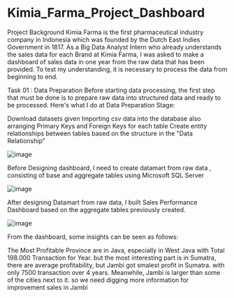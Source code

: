 # Kimia_Farma_Project_Dashboard

Project Background
Kimia Farma is the first pharmaceutical industry company in Indonesia which was founded by the Dutch East Indies Government in 1817. As a Big Data Analyst Intern who already understands the sales data for each Brand at Kimia Farma, I was asked to make a dashboard of sales data in one year from the raw data that has been provided. To test my understanding, it is necessary to process the data from beginning to end.

Task 01 : Data Preparation
Before starting data processing, the first step that must be done is to prepare raw data into structured data and ready to be processed. Here's what I do at Data Preparation Stage:

Download datasets given
Importing csv data into the database also arranging Primary Keys and Foreign Keys for each table
Create entity relationships between tables based on the structure in the "Data Relationship"

![image](https://github.com/Dewanto-Nugroho/Kimia_Farma_Project_Dashboard/assets/153371950/5f3c5b8c-32b8-42a8-b6f1-ee84ad47f745)

Before Designing dashboard, I need to create datamart from raw data , consisting of base and aggregate tables using Microsoft SQL Server

![image](https://github.com/Dewanto-Nugroho/Kimia_Farma_Project_Dashboard/assets/153371950/c241a7ff-7af5-43da-995c-25b6b433cda7)

After designing Datamart from raw data, I built Sales Performance Dashboard based on the aggregate tables previously created.

![image](https://github.com/Dewanto-Nugroho/Kimia_Farma_Project_Dashboard/assets/153371950/b1f6b1c7-1d12-47b6-bdae-1959a44182e5)

From the dashboard, some insights can be seen as follows:

The Most Profitable Province are in Java, especially in West Java with Total 198.000 Transaction for Year. but the most interesting part is in Sumatra, there are average profitability, but Jambi got smalest profit in Sumatra.
with only 7500 transaction over 4 years. Meanwhile, Jambi is larger than some of the cities next to it. so we need digging more information for improvement sales in Jambi
